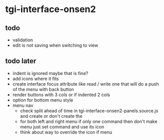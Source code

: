 # tgi-interface-onsen2

todo
---
- validation
- edit is not saving when switching to view

todo later
---
- indent is ignored maybe that is fine?
- add icons where it fits
- create interface focus attribute like read / write one that will do a push of the menu with back button
- render buttons with 3 cols or if indented 2 cols
- option for bottom menu style
- menu nav
    - check split ahead of time in tgi-interface-onsen2-panels.source.js and create or don't create the <div class="right">
    - for both left and right menu if only one command then don't make menu just set command and use its icon
    - think about way to override the icon if menu
